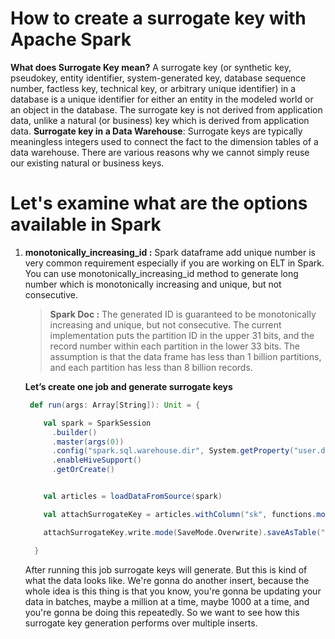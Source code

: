 # How to create a surrogate key with Apache Spark

 **What does  Surrogate Key  mean?**
 A surrogate key (or synthetic key, pseudokey, entity identifier, system-generated key, database sequence number, factless key, technical key, or arbitrary unique identifier) in a database is a unique identifier for either an entity in the modeled world or an object in the database. The surrogate key is not derived from application data, unlike a natural (or business) key which is derived from application data.
 **Surrogate key in a Data Warehouse**: Surrogate keys are typically meaningless integers used to connect the fact to the dimension tables of a data warehouse. There are various reasons why we cannot simply reuse our existing natural or business keys.

# Let's examine what are the options available in Spark

 1. **monotonically_increasing_id :** Spark dataframe add unique number is very common requirement especially if you are working on ELT in Spark. You can use monotonically_increasing_id method to generate long number which is monotonically increasing and unique, but not consecutive.
 
 

	>  **Spark Doc :** The generated ID is guaranteed to be monotonically increasing and unique, but not consecutive. The current implementation puts the partition ID in the upper 31 bits, and the record number within each partition in the lower 33 bits. The assumption is that the data frame has less than 1 billion partitions, and each partition has less than 8 billion records.
	
	
	
	**Let’s create one job and generate surrogate keys**
	
	```scala
	 def run(args: Array[String]): Unit = {

	    val spark = SparkSession
	      .builder()
	      .master(args(0))
	      .config("spark.sql.warehouse.dir", System.getProperty("user.dir") + "/spark-warehouse")
	      .enableHiveSupport()
	      .getOrCreate()


	    val articles = loadDataFromSource(spark)

	    val attachSurrogateKey = articles.withColumn("sk", functions.monotonically_increasing_id())

	    attachSurrogateKey.write.mode(SaveMode.Overwrite).saveAsTable("articles_tbl")

	  }

	```
	After running this job surrogate keys will generate. But this is kind of what the data looks like. We're gonna do another insert, because the whole idea is this thing is that you know, you're gonna be updating your data in batches, maybe a million at a time, maybe 1000 at a time, and you're gonna be doing this repeatedly. So we want to see how this surrogate key generation performs over multiple inserts.
 
 
 
<!--stackedit_data:
eyJoaXN0b3J5IjpbMTkzNzA1NTg5NiwzNTEyMzY0NDQsLTEyNz
kwMzAwNjksMzYzMDQ5Mjk1LC0yMTIyNDU4MTAyLC05MDk3NzQz
MTAsMTE0NzY1NDgzLC01NTg5MDgwNzcsLTEwNDg0NzU5NDUsLT
IwODg3NDY2MTIsLTQ1MjgwMjA0NCwxMzcwNzAzMjQ1LDI1NjYy
MDg0NCwxMDk2MTUyNjksLTM5NzczNzkzNSwyMDE2OTExMTcwLD
E2MTAxODc3NTUsLTYxODU3NjczNSwtMTgwNTYwOTA0NywtNzQ3
MzA0NDA1XX0=
-->